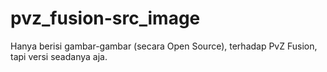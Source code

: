 # pvz_fusion-src_image
Hanya berisi gambar-gambar (secara Open Source), terhadap PvZ Fusion, tapi versi seadanya aja.
